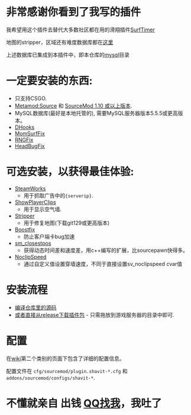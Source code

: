 # 非常感谢你看到了我写的插件

我希望用这个插件去替代大多数社区都在用的滑翔插件[SurfTimer](https://github.com/surftimer/Surftimer-Official)

地图的stripper，区域还有难度数据库都在[这里](https://github.com/Kyli3Boi/Surftimer-Official-Zones)

上述数据库已集成到本插件中，即本仓库的[mysql](https://github.com/Ciallo-Ani/surftimer/tree/surf/mysql)目录

# 一定要安装的东西:
* 只支持CSGO.
* [Metamod:Source](https://www.sourcemm.net/downloads.php?branch=stable) 和 [SourceMod 1.10 或以上版本](https://www.sourcemod.net/downloads.php?branch=stable).
* MySQL数据库(最好是本地托管的), 需要MySQL服务器版本5.5.5或更高版本。
* [DHooks](https://github.com/peace-maker/DHooks2/releases)
* [MomSurfFix](https://github.com/GAMMACASE/MomSurfFix)
* [RNGFix](https://github.com/jason-e/rngfix)
* [HeadBugFix](https://github.com/GAMMACASE/HeadBugFix)

# 可选安装，以获得最佳体验:
* [SteamWorks](https://forums.alliedmods.net/showthread.php?t=229556)
  * 用于抓取广告中的`{serverip}`.
* [ShowPlayerClips](https://forums.alliedmods.net/showthread.php?p=2661942)
  - 用于显示空气墙.
* [Stripper](http://www.bailopan.net/stripper/snapshots/1.2/)
  * 用于修复地图(下载git129或更高版本)
* [Boostfix](https://github.com/Ciallo-Ani/boostfix)
  * 防止客户端卡bug加速
* [sm_closestpos](https://github.com/rtldg/sm_closestpos)
  * 获得动态时间差和速度差，用c++编写的扩展，比sourcepawn快得多。
* [NoclipSpeed](https://github.com/GAMMACASE/NoclipSpeed)
  * 通过自定义值设置穿墙速度，不同于直接设置sv_noclipspeed cvar值

# 安装流程

* [编译仓库里的源码](https://github.com/shavitush/bhoptimer/wiki/1.-Installation-(from-source))
* [或者直接从release下载插件包](https://github.com/Ciallo-Ani/surftimer/releases) - 只需拖放到游戏服务器的目录中即可.

# 配置

在[wiki](https://github.com/shavitush/bhoptimer/wiki)第二个类别的页面下包含了详细的配置信息。

配置文件在 `cfg/sourcemod/plugin.shavit-*.cfg` 和 `addons/sourcemod/configs/shavit-*`.



# 不懂就亲自 **出钱** [QQ找我](https://wpa.qq.com/msgrd?v=3&uin=1593464801)，我吐了

